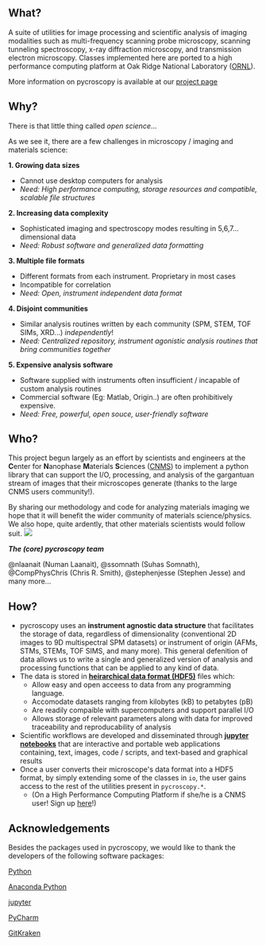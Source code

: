 What?
--------------------
A suite of utilities for image processing and scientific analysis of imaging modalities such as multi-frequency scanning probe microscopy, scanning tunneling spectroscopy, x-ray diffraction microscopy, and transmission electron microscopy.
Classes implemented here are ported to a high performance computing platform at Oak Ridge National Laboratory ([ORNL](https://www.ornl.gov/)).

More information on pycroscopy is available at our [project page](https://github.com/pycroscopy/pycroscopy)

Why?
---------------
There is that little thing called _open science_... 

As we see it, there are a few challenges in microscopy / imaging and materials science:

**1. Growing data sizes**
  * Cannot use desktop computers for analysis 
  * _Need: High performance computing, storage resources and compatible, scalable file structures_
  
**2. Increasing data complexity**
  * Sophisticated imaging and spectroscopy modes resulting in 5,6,7... dimensional data
  * _Need: Robust software and generalized data formatting_
  
**3. Multiple file formats**
  * Different formats from each instrument. Proprietary in most cases
  * Incompatible for correlation
  * _Need: Open, instrument independent data format_
  
**4. Disjoint communities** 
  * Similar analysis routines written by each community (SPM, STEM, TOF SIMs, XRD...) _independently_!
  * _Need: Centralized repository, instrument agonistic analysis routines that bring communities together_
  
**5. Expensive analysis software**
  * Software supplied with instruments often insufficient / incapable of custom analysis routines
  * Commercial software (Eg: Matlab, Origin..) are often prohibitively expensive.
  * _Need: Free, powerful, open souce, user-friendly software_

Who?
-----------
This project begun largely as an effort by scientists and engineers at the **C**enter for **N**anophase **M**aterials **S**ciences ([CNMS](https://www.ornl.gov/facility/cnms)) to implement a python library that can support the I/O, processing, and analysis of the gargantuan stream of images that their microscopes generate (thanks to the large CNMS users community!).

By sharing our methodology and code for analyzing materials imaging we hope that it will benefit the wider community of materials science/physics. We also hope, quite ardently, that other materials scientists would follow suit. 
![](https://raw.githubusercontent.com/pycroscopy/pycroscopy/gh-pages/images/smiley_wink.png)

**_The (core) pycroscopy team_**

@nlaanait (Numan Laanait), @ssomnath (Suhas Somnath), @CompPhysChris (Chris R. Smith), @stephenjesse (Stephen Jesse) and many more...

How?
-----------------
* pycroscopy uses an **instrument agnostic data structure** that facilitates the storage of data, regardless of dimensionality (conventional 2D images to 9D multispectral SPM datasets) or instrument of origin (AFMs, STMs, STEMs, TOF SIMS, and many more). This general defenition of data allows us to write a single and generalized version of analysis and processing functions that can be applied to any kind of data.  
* The data is stored in **[heirarchical data format (HDF5)](http://extremecomputingtraining.anl.gov/files/2015/03/HDF5-Intro-aug7-130.pdf)** files which:
   * Allow easy and open acceess to data from any programming language.
   * Accomodate datasets ranging from kilobytes (kB) to petabytes (pB)
   * Are readily compaible with supercomputers and support parallel I/O
   * Allows storage of relevant parameters along with data for improved traceability and reproducability of analysis
* Scientific workflows are developed and disseminated through **[jupyter notebooks](http://jupyter.org/)** that are interactive and portable web applications containing, text, images, code / scripts, and text-based and graphical results
* Once a user converts their microscope's data format into a HDF5 format, by simply extending some of the classes in `io`, the user gains access to the rest of the utilities present in `pycroscopy.*`. 
   * (On a High Performance Computing Platform if she/he is a CNMS user!   Sign up [here](https://www.ornl.gov/facility/cnms/subpage/user-program-overview)!) 
  
Acknowledgements
----------------
Besides the packages used in pycroscopy, we would like to thank the developers of the following software packages:

   [Python](https://www.python.org)
   
   [Anaconda Python](https://www.continuum.io/anaconda-overview)
   
   [jupyter](http://jupyter.org/)
   
   [PyCharm](https://www.jetbrains.com/pycharm/)
   
   [GitKraken](https://www.gitkraken.com/)
